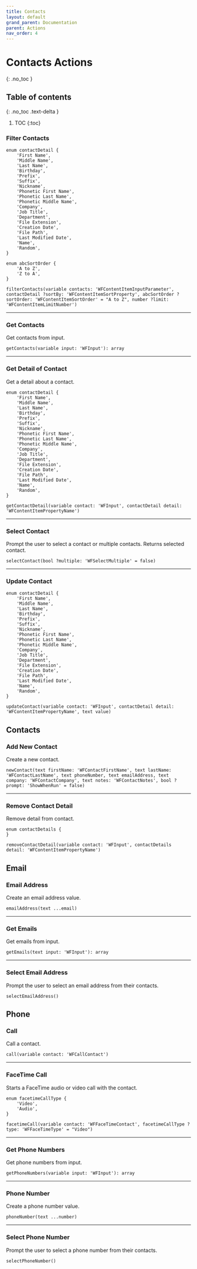 ```yaml
---
title: Contacts
layout: default
grand_parent: Documentation
parent: Actions
nav_order: 4
---
```


# Contacts Actions
{: .no_toc }

## Table of contents
{: .no_toc .text-delta }

1. TOC
{:toc}

### Filter Contacts

```
enum contactDetail {
    'First Name',
    'Middle Name',
    'Last Name',
    'Birthday',
    'Prefix',
    'Suffix',
    'Nickname',
    'Phonetic First Name',
    'Phonetic Last Name',
    'Phonetic Middle Name',
    'Company',
    'Job Title',
    'Department',
    'File Extension',
    'Creation Date',
    'File Path',
    'Last Modified Date',
    'Name',
    'Random',
}

enum abcSortOrder {
    'A to Z',
    'Z to A',
}

filterContacts(variable contacts: 'WFContentItemInputParameter', contactDetail ?sortBy: 'WFContentItemSortProperty', abcSortOrder ?sortOrder: 'WFContentItemSortOrder' = "A to Z", number ?limit: 'WFContentItemLimitNumber')
```

---

### Get Contacts

Get contacts from input.

```
getContacts(variable input: 'WFInput'): array
```

---

### Get Detail of Contact

Get a detail about a contact.

```
enum contactDetail {
    'First Name',
    'Middle Name',
    'Last Name',
    'Birthday',
    'Prefix',
    'Suffix',
    'Nickname',
    'Phonetic First Name',
    'Phonetic Last Name',
    'Phonetic Middle Name',
    'Company',
    'Job Title',
    'Department',
    'File Extension',
    'Creation Date',
    'File Path',
    'Last Modified Date',
    'Name',
    'Random',
}

getContactDetail(variable contact: 'WFInput', contactDetail detail: 'WFContentItemPropertyName')
```

---

### Select Contact

Prompt the user to select a contact or multiple contacts. Returns selected contact.

```
selectContact(bool ?multiple: 'WFSelectMultiple' = false)
```

---

### Update Contact

```
enum contactDetail {
    'First Name',
    'Middle Name',
    'Last Name',
    'Birthday',
    'Prefix',
    'Suffix',
    'Nickname',
    'Phonetic First Name',
    'Phonetic Last Name',
    'Phonetic Middle Name',
    'Company',
    'Job Title',
    'Department',
    'File Extension',
    'Creation Date',
    'File Path',
    'Last Modified Date',
    'Name',
    'Random',
}

updateContact(variable contact: 'WFInput', contactDetail detail: 'WFContentItemPropertyName', text value)
```

## Contacts

### Add New Contact

Create a new contact.

```
newContact(text firstName: 'WFContactFirstName', text lastName: 'WFContactLastName', text phoneNumber, text emailAddress, text company: 'WFContactCompany', text notes: 'WFContactNotes', bool ?prompt: 'ShowWhenRun' = false)
```

---

### Remove Contact Detail

Remove detail from contact.

```
enum contactDetails {
}

removeContactDetail(variable contact: 'WFInput', contactDetails detail: 'WFContentItemPropertyName')
```

## Email

### Email Address

Create an email address value.

```
emailAddress(text ...email)
```

---

### Get Emails

Get emails from input.

```
getEmails(text input: 'WFInput'): array
```

---

### Select Email Address

Prompt the user to select an email address from their contacts.

```
selectEmailAddress()
```

## Phone

### Call

Call a contact.

```
call(variable contact: 'WFCallContact')
```

---

### FaceTime Call

Starts a FaceTime audio or video call with the contact.

```
enum facetimeCallType {
    'Video',
    'Audio',
}

facetimeCall(variable contact: 'WFFaceTimeContact', facetimeCallType ?type: 'WFFaceTimeType' = "Video")
```

---

### Get Phone Numbers

Get phone numbers from input.

```
getPhoneNumbers(variable input: 'WFInput'): array
```

---

### Phone Number

Create a phone number value.

```
phoneNumber(text ...number)
```

---

### Select Phone Number

Prompt the user to select a phone number from their contacts.

```
selectPhoneNumber()
```
